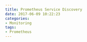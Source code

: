 ```yaml
---
title: Prometheus Service Discovery
date: 2017-06-09 10:22:23
categories:
- Monitoring
tags:
- Prometheus
---
```


